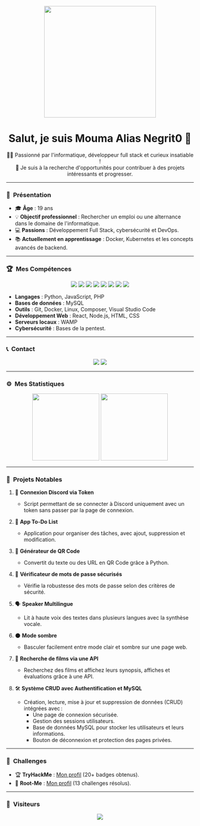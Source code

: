 <div style="background-color: pink;"></div>

<p align="center">
  <img src="https://t3.ftcdn.net/jpg/09/00/63/96/360_F_900639600_z18fHMzhwuwva5thRylehG1IitKYn0kS.jpg" width="300">
</p>

<h1 align="center">Salut, je suis Mouma Alias Negrit0 👋</h1>

<p align="center">
  🧑‍💻 Passionné par l'informatique, développeur full stack et curieux insatiable ! <br>
  🚀 Je suis à la recherche d'opportunités pour contribuer à des projets intéressants et progresser. <br>
</p>

---

### 🧠 &nbsp;Présentation

- 🎓 **Âge** : 19 ans  
- 💡 **Objectif professionnel** : Rechercher un emploi ou une alternance dans le domaine de l'informatique.  
- 💻 **Passions** : Développement Full Stack, cybersécurité et DevOps.  
- 📚 **Actuellement en apprentissage** : Docker, Kubernetes et les concepts avancés de backend.  

---

### 🏆 &nbsp;Mes Compétences

<p align="center">
  <img src="https://img.shields.io/badge/-Python-3776AB?style=for-the-badge&logo=python&logoColor=white" />
  <img src="https://img.shields.io/badge/-JavaScript-F7DF1E?style=for-the-badge&logo=javascript&logoColor=black" />
  <img src="https://img.shields.io/badge/-HTML-E34F26?style=for-the-badge&logo=html5&logoColor=white" />
  <img src="https://img.shields.io/badge/-CSS-1572B6?style=for-the-badge&logo=css3&logoColor=white" />
  <img src="https://img.shields.io/badge/-MySQL-4479A1?style=for-the-badge&logo=mysql&logoColor=white" />
  <img src="https://img.shields.io/badge/-Composer-885630?style=for-the-badge&logo=composer&logoColor=white" />
  <img src="https://img.shields.io/badge/-Docker-2496ED?style=for-the-badge&logo=docker&logoColor=white" />
  <img src="https://img.shields.io/badge/-Linux-FCC624?style=for-the-badge&logo=linux&logoColor=black" />
</p>

- **Langages** : Python, JavaScript, PHP  
- **Bases de données** : MySQL  
- **Outils** : Git, Docker, Linux, Composer, Visual Studio Code  
- **Développement Web** : React, Node.js, HTML, CSS  
- **Serveurs locaux** : WAMP  
- **Cybersécurité** : Bases de la pentest.  

---

### 📞 &nbsp;Contact

<p align="center">
  <a href="mailto:m0um4@proton.me"><img src="https://img.shields.io/badge/Email-ProtonMail-D14836?style=for-the-badge&logo=protonmail&logoColor=white" /></a>
  <a href="https://discordapp.com/users/852993373710450768"><img src="https://img.shields.io/badge/Discord-%237289DA.svg?style=for-the-badge&logo=discord&logoColor=white" /></a>
</p>

---

### ⚙️ &nbsp;Mes Statistiques

<p align="center">
  <img height="180em" src="https://github-readme-stats-eight-theta.vercel.app/api?username=negr170&show_icons=true&theme=tokyonight&include_all_commits=true&locale=fr"/>
  <img height="180em" src="https://github-readme-stats-eight-theta.vercel.app/api/top-langs/?username=negr170&layout=compact&langs_count=8&theme=tokyonight&locale=fr"/>
</p>

---

### 📂 &nbsp;Projets Notables

1. 🔑 **Connexion Discord via Token**  
   - Script permettant de se connecter à Discord uniquement avec un token sans passer par la page de connexion.  

2. 📝 **App To-Do List**  
   - Application pour organiser des tâches, avec ajout, suppression et modification.  

3. 🎨 **Générateur de QR Code**  
   - Convertit du texte ou des URL en QR Code grâce à Python.  

4. 🔑 **Vérificateur de mots de passe sécurisés**  
   - Vérifie la robustesse des mots de passe selon des critères de sécurité.  

5. 🗣️ **Speaker Multilingue**  
   - Lit à haute voix des textes dans plusieurs langues avec la synthèse vocale.  

6. 🌑 **Mode sombre**  
   - Basculer facilement entre mode clair et sombre sur une page web.  

7. 🎥 **Recherche de films via une API**  
   - Recherchez des films et affichez leurs synopsis, affiches et évaluations grâce à une API.  

8. 🛠️ **Système CRUD avec Authentification et MySQL**  
   - Création, lecture, mise à jour et suppression de données (CRUD) intégrées avec :  
     - Une page de connexion sécurisée.  
     - Gestion des sessions utilisateurs.  
     - Base de données MySQL pour stocker les utilisateurs et leurs informations.  
     - Bouton de déconnexion et protection des pages privées.  

---

### 🚩 &nbsp;Challenges

- 🏆 **TryHackMe** : [Mon profil](https://tryhackme.com/p/n3gr1t0) (20+ badges obtenus).  
- 🧗 **Root-Me** : [Mon profil](https://www.root-me.org/negrit0?lang=fr) (13 challenges résolus).  

---

### 👀 &nbsp;Visiteurs

<p align="center">
  <img src="https://profile-counter.glitch.me/negr170/count.svg" />
</p>
